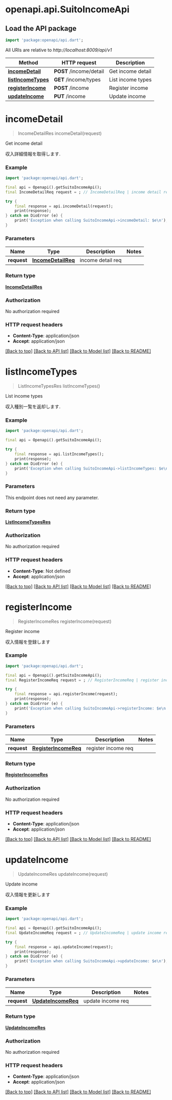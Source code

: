 # openapi.api.SuitoIncomeApi

## Load the API package
```dart
import 'package:openapi/api.dart';
```

All URIs are relative to *http://localhost:8009/api/v1*

Method | HTTP request | Description
------------- | ------------- | -------------
[**incomeDetail**](SuitoIncomeApi.md#incomedetail) | **POST** /income/detail | Get income detail
[**listIncomeTypes**](SuitoIncomeApi.md#listincometypes) | **GET** /income/types | List income types
[**registerIncome**](SuitoIncomeApi.md#registerincome) | **POST** /income | Register income
[**updateIncome**](SuitoIncomeApi.md#updateincome) | **PUT** /income | Update income


# **incomeDetail**
> IncomeDetailRes incomeDetail(request)

Get income detail

収入詳細情報を取得します.

### Example
```dart
import 'package:openapi/api.dart';

final api = Openapi().getSuitoIncomeApi();
final IncomeDetailReq request = ; // IncomeDetailReq | income detail req

try {
    final response = api.incomeDetail(request);
    print(response);
} catch on DioError (e) {
    print('Exception when calling SuitoIncomeApi->incomeDetail: $e\n');
}
```

### Parameters

Name | Type | Description  | Notes
------------- | ------------- | ------------- | -------------
 **request** | [**IncomeDetailReq**](IncomeDetailReq.md)| income detail req | 

### Return type

[**IncomeDetailRes**](IncomeDetailRes.md)

### Authorization

No authorization required

### HTTP request headers

 - **Content-Type**: application/json
 - **Accept**: application/json

[[Back to top]](#) [[Back to API list]](../README.md#documentation-for-api-endpoints) [[Back to Model list]](../README.md#documentation-for-models) [[Back to README]](../README.md)

# **listIncomeTypes**
> ListIncomeTypesRes listIncomeTypes()

List income types

収入種別一覧を返却します.

### Example
```dart
import 'package:openapi/api.dart';

final api = Openapi().getSuitoIncomeApi();

try {
    final response = api.listIncomeTypes();
    print(response);
} catch on DioError (e) {
    print('Exception when calling SuitoIncomeApi->listIncomeTypes: $e\n');
}
```

### Parameters
This endpoint does not need any parameter.

### Return type

[**ListIncomeTypesRes**](ListIncomeTypesRes.md)

### Authorization

No authorization required

### HTTP request headers

 - **Content-Type**: Not defined
 - **Accept**: application/json

[[Back to top]](#) [[Back to API list]](../README.md#documentation-for-api-endpoints) [[Back to Model list]](../README.md#documentation-for-models) [[Back to README]](../README.md)

# **registerIncome**
> RegisterIncomeRes registerIncome(request)

Register income

収入情報を登録します

### Example
```dart
import 'package:openapi/api.dart';

final api = Openapi().getSuitoIncomeApi();
final RegisterIncomeReq request = ; // RegisterIncomeReq | register income req

try {
    final response = api.registerIncome(request);
    print(response);
} catch on DioError (e) {
    print('Exception when calling SuitoIncomeApi->registerIncome: $e\n');
}
```

### Parameters

Name | Type | Description  | Notes
------------- | ------------- | ------------- | -------------
 **request** | [**RegisterIncomeReq**](RegisterIncomeReq.md)| register income req | 

### Return type

[**RegisterIncomeRes**](RegisterIncomeRes.md)

### Authorization

No authorization required

### HTTP request headers

 - **Content-Type**: application/json
 - **Accept**: application/json

[[Back to top]](#) [[Back to API list]](../README.md#documentation-for-api-endpoints) [[Back to Model list]](../README.md#documentation-for-models) [[Back to README]](../README.md)

# **updateIncome**
> UpdateIncomeRes updateIncome(request)

Update income

収入情報を更新します

### Example
```dart
import 'package:openapi/api.dart';

final api = Openapi().getSuitoIncomeApi();
final UpdateIncomeReq request = ; // UpdateIncomeReq | update income req

try {
    final response = api.updateIncome(request);
    print(response);
} catch on DioError (e) {
    print('Exception when calling SuitoIncomeApi->updateIncome: $e\n');
}
```

### Parameters

Name | Type | Description  | Notes
------------- | ------------- | ------------- | -------------
 **request** | [**UpdateIncomeReq**](UpdateIncomeReq.md)| update income req | 

### Return type

[**UpdateIncomeRes**](UpdateIncomeRes.md)

### Authorization

No authorization required

### HTTP request headers

 - **Content-Type**: application/json
 - **Accept**: application/json

[[Back to top]](#) [[Back to API list]](../README.md#documentation-for-api-endpoints) [[Back to Model list]](../README.md#documentation-for-models) [[Back to README]](../README.md)

